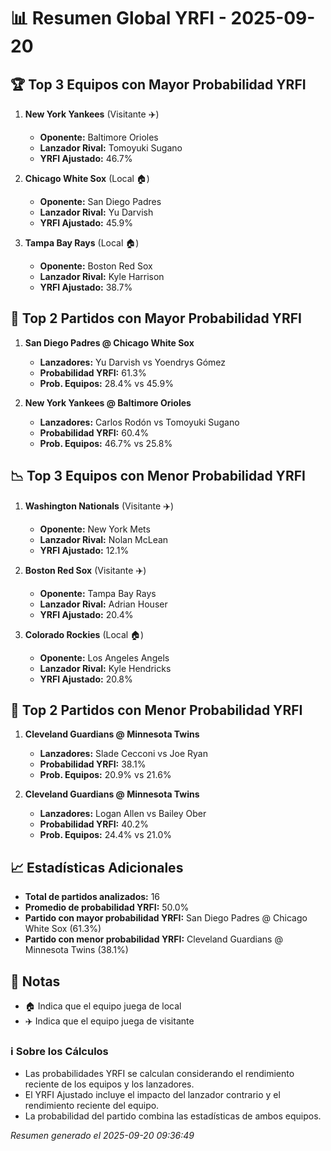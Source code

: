 # 📊 Resumen Global YRFI - 2025-09-20

## 🏆 Top 3 Equipos con Mayor Probabilidad YRFI

1. **New York Yankees** (Visitante ✈️)
   - **Oponente:** Baltimore Orioles
   - **Lanzador Rival:** Tomoyuki Sugano
   - **YRFI Ajustado:** 46.7%

2. **Chicago White Sox** (Local 🏠)
   - **Oponente:** San Diego Padres
   - **Lanzador Rival:** Yu Darvish
   - **YRFI Ajustado:** 45.9%

3. **Tampa Bay Rays** (Local 🏠)
   - **Oponente:** Boston Red Sox
   - **Lanzador Rival:** Kyle Harrison
   - **YRFI Ajustado:** 38.7%

## 🎯 Top 2 Partidos con Mayor Probabilidad YRFI

1. **San Diego Padres @ Chicago White Sox**
   - **Lanzadores:** Yu Darvish vs Yoendrys Gómez
   - **Probabilidad YRFI:** 61.3%
   - **Prob. Equipos:** 28.4% vs 45.9%

2. **New York Yankees @ Baltimore Orioles**
   - **Lanzadores:** Carlos Rodón vs Tomoyuki Sugano
   - **Probabilidad YRFI:** 60.4%
   - **Prob. Equipos:** 46.7% vs 25.8%

## 📉 Top 3 Equipos con Menor Probabilidad YRFI

1. **Washington Nationals** (Visitante ✈️)
   - **Oponente:** New York Mets
   - **Lanzador Rival:** Nolan McLean
   - **YRFI Ajustado:** 12.1%

2. **Boston Red Sox** (Visitante ✈️)
   - **Oponente:** Tampa Bay Rays
   - **Lanzador Rival:** Adrian Houser
   - **YRFI Ajustado:** 20.4%

3. **Colorado Rockies** (Local 🏠)
   - **Oponente:** Los Angeles Angels
   - **Lanzador Rival:** Kyle Hendricks
   - **YRFI Ajustado:** 20.8%

## 🛑 Top 2 Partidos con Menor Probabilidad YRFI

1. **Cleveland Guardians @ Minnesota Twins**
   - **Lanzadores:** Slade Cecconi vs Joe Ryan
   - **Probabilidad YRFI:** 38.1%
   - **Prob. Equipos:** 20.9% vs 21.6%

2. **Cleveland Guardians @ Minnesota Twins**
   - **Lanzadores:** Logan Allen vs Bailey Ober
   - **Probabilidad YRFI:** 40.2%
   - **Prob. Equipos:** 24.4% vs 21.0%

## 📈 Estadísticas Adicionales

- **Total de partidos analizados:** 16
- **Promedio de probabilidad YRFI:** 50.0%
- **Partido con mayor probabilidad YRFI:** San Diego Padres @ Chicago White Sox (61.3%)
- **Partido con menor probabilidad YRFI:** Cleveland Guardians @ Minnesota Twins (38.1%)

## 📝 Notas

- 🏠 Indica que el equipo juega de local
- ✈️ Indica que el equipo juega de visitante

### ℹ️ Sobre los Cálculos
- Las probabilidades YRFI se calculan considerando el rendimiento reciente de los equipos y los lanzadores.
- El YRFI Ajustado incluye el impacto del lanzador contrario y el rendimiento reciente del equipo.
- La probabilidad del partido combina las estadísticas de ambos equipos.

*Resumen generado el 2025-09-20 09:36:49*